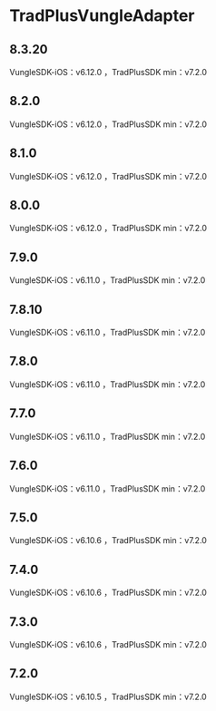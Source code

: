 # TradPlusVungleAdapter

## 8.3.20

VungleSDK-iOS：v6.12.0 ，TradPlusSDK min：v7.2.0

## 8.2.0

VungleSDK-iOS：v6.12.0 ，TradPlusSDK min：v7.2.0

## 8.1.0

VungleSDK-iOS：v6.12.0 ，TradPlusSDK min：v7.2.0

## 8.0.0

VungleSDK-iOS：v6.12.0 ，TradPlusSDK min：v7.2.0

## 7.9.0

VungleSDK-iOS：v6.11.0 ，TradPlusSDK min：v7.2.0

## 7.8.10

VungleSDK-iOS：v6.11.0 ，TradPlusSDK min：v7.2.0

## 7.8.0

VungleSDK-iOS：v6.11.0 ，TradPlusSDK min：v7.2.0

## 7.7.0

VungleSDK-iOS：v6.11.0 ，TradPlusSDK min：v7.2.0

## 7.6.0

VungleSDK-iOS：v6.11.0 ，TradPlusSDK min：v7.2.0

## 7.5.0

VungleSDK-iOS：v6.10.6 ，TradPlusSDK min：v7.2.0

## 7.4.0

VungleSDK-iOS：v6.10.6 ，TradPlusSDK min：v7.2.0

## 7.3.0

VungleSDK-iOS：v6.10.6 ，TradPlusSDK min：v7.2.0

## 7.2.0

VungleSDK-iOS：v6.10.5 ，TradPlusSDK min：v7.2.0